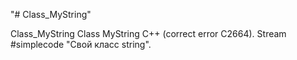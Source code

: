 "# Class_MyString" 

Class_MyString
Class MyString C++ (correct error C2664). Stream #simplecode "Свой класс string".

